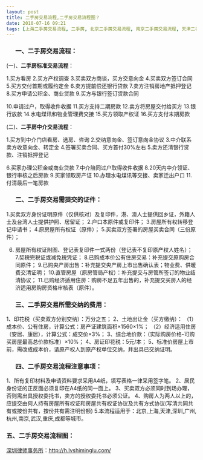 ```yaml
---
layout: post
title: 二手房交易流程,二手房交易流程图？
date: 2010-07-16 09:21
tags: [上海二手房交易流程, 二手房, 北京二手房交易流程, 南京二手房交易流程, 天津二手房交易流程, 广州二手房交易流程, 成都二手房交易流程, 杭州二手房交易流程, 武汉二手房交易流程, 深圳二手房交易流程, 深圳房产律师咨询, 重庆二手房交易流程]
---
```

<ol>
<h3>一、二手房交易流程：</h3>
</ol>
(一)、<strong>二手房标准交易流程</strong>：

1.买方看房
2.买方产权调查
3.买卖双方商谈，买方交意向金
4.买卖双方签订合同
5.买方交付首期或履约定金
6.卖方提前偿还银行贷款
7.卖方注销房地产抵押登记
8.买方申请公积金、商业贷款
9.买方与银行签订贷款合同

10.申请过户，取得收件收据
11.买方支持二期房款
12.卖方将房屋交付给买方
13.银行放款
14.水电煤讯和物业管理费交接
15.买方领取产权证
16.买方支付末期房款

(二)、<strong>二手房中介交易流程</strong>：

1.买方到中介门店看房、选房、咨询
2.交纳意向金、签订意向金协议
3.中介联系卖方收意向金、转定金
4.签署买卖合同、买方首付30%左右
5.卖方还清银行贷款、注销抵押登记

6.买家办理公积金或商业贷款
7.中介陪同过户取得收件收据
8.20天内中介领证、银行审核之后房款
9.买家领取房产证
10.办理水电煤讯等交接、卖家迁出户口
11.付清最后一笔房款
<ol>
<h3>二、二手房交易需提交的证件：</h3>
</ol>
1.买卖双方身份证明原件（仅供核对）及复印件，港、澳人士提供回乡证，外籍人士及台湾人士提供护照、居留证；
2.户口本原件或复印件；
3.房屋所有权转移登记申请书；
4.原房屋所有权证（原件）；
5.买卖双方签署的房屋买卖合同（三份原件）；

6. 房屋所有权证附图、登记表复印件一式两份（登记表不复印原产权人姓名）；
7.契税完税证或减免税凭证；
8.已购成本价公有住房交易：补充提交原购房合同原件；
9.已购央产房出售：补充提交央产房上市出售确认表；物业费、供暖费交清证明；
10.直管房屋（原房管局产权）：补充提交与房管所签订的物业结清协议；
11.已购经济适用住房：购房不足五年出售的，补充提交买房人的经济适用房购房资格审核表（原件）。
<ol>
<h3>三、二手房交易所需交纳的费用：</h3>
</ol>
1、印花税（买卖双方分别交纳）：万分之五；
2、土地出让金（买方缴纳）：
（1）成本价、公有住房，计算公式：房产证建筑面积×1560×1%；
（2）经济适用住房（安居、康居），计算公式：成交价×3%；
3、综合地价款：（实际购房价格-可购买房屋最高总价款标准）×10%；
4、房证印花税：5元/本；
5、标准价房屋上市前，需改成成本价，请原产权人到原产权单位交纳，并出具已交纳证明。
<ol>
<h3>四、二手房交易流程注意事项：</h3>
</ol>
1、所有复印材料及申请资料要求采用A4纸，填写表格一律采用签字笔。
2、居民身份证的正反面必须复印在A4纸的同一面上。
3、买卖双方必须同时到场办理，否则需出具授权委托书，卖方的授权委托书必须公证。
4、购房人为两人以上的，应提交由何人持有房屋所有权证和房屋共有权证协议及共有方式协议(写清共同共有或按份共有，按份共有需注明份额)
5.本流程适用于：北京,上海,天津,深圳,广州,杭州,南京,武汉,重庆,成都等城市。
<h3>五、二手房交易流程图：</h3>


<a href="http://h.lvshiminglu.com/">深圳律师事务所</a>：<a href="http://h.lvshiminglu.com/">http://h.lvshiminglu.com/</a>

